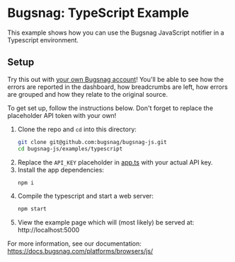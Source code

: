 # Bugsnag: TypeScript Example

This example shows how you can use the Bugsnag JavaScript notifier in a Typescript environment.

## Setup

Try this out with [your own Bugsnag account](https://app.bugsnag.com/user/new)!
You'll be able to see how the errors are reported in the dashboard, how breadcrumbs
are left, how errors are grouped and how they relate to the original source.

To get set up, follow the instructions below. Don't forget to replace the placeholder
API token with your own!

1. Clone the repo and `cd` into this directory:
    ```sh
    git clone git@github.com:bugsnag/bugsnag-js.git
    cd bugsnag-js/examples/typescript
    ```
1. Replace the `API_KEY` placeholder in [app.ts](app.ts) with your actual API key.
1. Install the app dependencies:
    ```sh
    npm i
    ```
1. Compile the typescript and start a web server:
    ```sh
    npm start
    ```
1. View the example page which will (most likely) be served at: http://localhost:5000


For more information, see our documentation:
https://docs.bugsnag.com/platforms/browsers/js/
